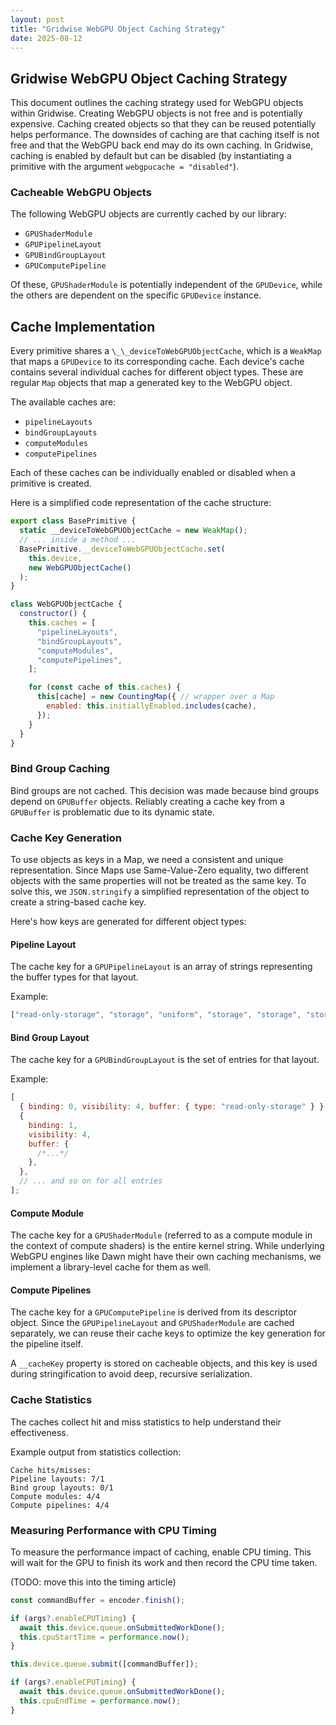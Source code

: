 ```yaml
---
layout: post
title: "Gridwise WebGPU Object Caching Strategy"
date: 2025-08-12
---
```


## Gridwise WebGPU Object Caching Strategy

This document outlines the caching strategy used for WebGPU objects within Gridwise. Creating WebGPU objects is not free and is potentially expensive. Caching created objects so that they can be reused potentially helps performance. The downsides of caching are that caching itself is not free and that the WebGPU back end may do its own caching. In Gridwise, caching is enabled by default but can be disabled (by instantiating a primitive with the argument `webgpucache = "disabled"`).

### Cacheable WebGPU Objects

The following WebGPU objects are currently cached by our library:

- `GPUShaderModule`
- `GPUPipelineLayout`
- `GPUBindGroupLayout`
- `GPUComputePipeline`

Of these, `GPUShaderModule` is potentially independent of the `GPUDevice`, while the others are dependent on the specific `GPUDevice` instance.

## Cache Implementation

Every primitive shares a `\_\_deviceToWebGPUObjectCache`, which is a `WeakMap` that maps a `GPUDevice` to its corresponding cache. Each device's cache contains several individual caches for different object types. These are regular `Map` objects that map a generated key to the WebGPU object.

The available caches are:

- `pipelineLayouts`
- `bindGroupLayouts`
- `computeModules`
- `computePipelines`

Each of these caches can be individually enabled or disabled when a primitive is created.

Here is a simplified code representation of the cache structure:

```js
export class BasePrimitive {
  static __deviceToWebGPUObjectCache = new WeakMap();
  // ... inside a method ...
  BasePrimitive.__deviceToWebGPUObjectCache.set(
    this.device,
    new WebGPUObjectCache()
  );
}

class WebGPUObjectCache {
  constructor() {
    this.caches = [
      "pipelineLayouts",
      "bindGroupLayouts",
      "computeModules",
      "computePipelines",
    ];

    for (const cache of this.caches) {
      this[cache] = new CountingMap({ // wrapper over a Map
        enabled: this.initiallyEnabled.includes(cache),
      });
    }
  }
}
```

### Bind Group Caching

Bind groups are not cached. This decision was made because bind groups depend on `GPUBuffer` objects. Reliably creating a cache key from a
`GPUBuffer` is problematic due to its dynamic state.

### Cache Key Generation

To use objects as keys in a Map, we need a consistent and unique representation. Since Maps use Same-Value-Zero equality, two different objects with the same properties will not be treated as the same key. To solve this, we `JSON.stringify` a simplified representation of the object to create a string-based cache key.

Here's how keys are generated for different object types:

#### Pipeline Layout

The cache key for a `GPUPipelineLayout` is an array of strings representing the buffer types for that layout.

Example:

```js
["read-only-storage", "storage", "uniform", "storage", "storage", "storage"];
```

#### Bind Group Layout

The cache key for a `GPUBindGroupLayout` is the set of entries for that layout.

Example:

```js
[
  { binding: 0, visibility: 4, buffer: { type: "read-only-storage" } },
  {
    binding: 1,
    visibility: 4,
    buffer: {
      /*...*/
    },
  },
  // ... and so on for all entries
];
```

#### Compute Module

The cache key for a `GPUShaderModule` (referred to as a compute module in the context of compute shaders) is the entire kernel string. While underlying WebGPU engines like Dawn might have their own caching mechanisms, we implement a library-level cache for them as well.

#### Compute Pipelines

The cache key for a `GPUComputePipeline` is derived from its descriptor object. Since the `GPUPipelineLayout` and `GPUShaderModule` are cached separately, we can reuse their cache keys to optimize the key generation for the pipeline itself.

A `__cacheKey` property is stored on cacheable objects, and this key is used during stringification to avoid deep, recursive serialization.

### Cache Statistics

The caches collect hit and miss statistics to help understand their effectiveness.

Example output from statistics collection:

```
Cache hits/misses:
Pipeline layouts: 7/1
Bind group layouts: 0/1
Compute modules: 4/4
Compute pipelines: 4/4
```

### Measuring Performance with CPU Timing

To measure the performance impact of caching, enable CPU timing. This will wait for the GPU to finish its work and then record the CPU time taken.

(TODO: move this into the timing article)

```js
const commandBuffer = encoder.finish();

if (args?.enableCPUTiming) {
  await this.device.queue.onSubmittedWorkDone();
  this.cpuStartTime = performance.now();
}

this.device.queue.submit([commandBuffer]);

if (args?.enableCPUTiming) {
  await this.device.queue.onSubmittedWorkDone();
  this.cpuEndTime = performance.now();
}
```
